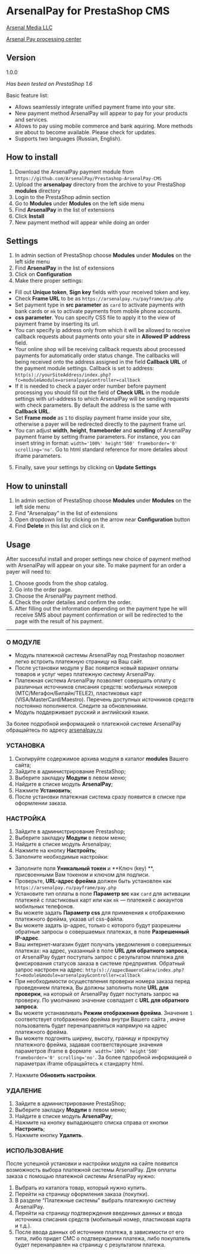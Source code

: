 # ArsenalPay for PrestaShop CMS

[Arsenal Media LLC](http://www.arsenalmedia.ru/index.php/en)

[Arsenal Pay processing center](https://arsenalpay.ru/)



## Version
1.0.0

*Has been tested on PrestaShop 1.6*


Basic feature list:

 * Allows seamlessly integrate unified payment frame into your site.
 * New payment method ArsenalPay will appear to pay for your products and services.
 * Allows to pay using mobile commerce and bank aquiring. More methods are about to become available. Please check for updates.
 * Supports two languages (Russian, English).
 
## How to install 
1. Download the ArsenalPay payment module from `https://github.com/ArsenalPay/Prestashop-ArsenalPay-CMS` 
2. Upload the **arsenalpay** directory from the archive to your PrestaShop **modules** directory
2. Login to the PrestaShop admin section 
3. Go to **Modules** under **Modules** on the left side menu
3. Find **ArsenalPay** in the list of extensions 
4. Click **Install**
5. New payment method will appear while doing an order

## Settings
1. In admin section of PrestaShop choose **Modules** under **Modules** on the left side menu
2. Find **ArsenalPay** in the list of extensions
3. Click on **Configuration** 
4. Make there proper settings:
 - Fill out **Unique token**, **Sign key** fields with your received token and key.
 - Check **Frame URL** to be as `https://arsenalpay.ru/payframe/pay.php`
 - Set payment type in **src parameter** as `card` to activate payments with bank cards or `mk` to activate payments from mobile phone accounts.
 - **css parameter**. You can specify CSS file to apply it to the view of payment frame by inserting its url.
 - You can specify ip address only from which it will be allowed to receive callback requests about payments onto your site in **Allowed IP address** field.
 - Your online shop will be receiving callback requests about processed payments for automatically order status change. The callbacks will being received onto the address assigned in the field **Callback URL** of the payment module settings. Callback is set to address: `http(s)://yourSiteAddress/index.php?fc=module&module=arsenalpay&controller=callback`
 - If it is needed to check a payer order number before payment processing you should fill out the field of **Check URL** in the module settings with url-address to which ArsenalPay will be sending requests with check parameters. By default the address is the same with **Callback URL**. 
 - Set **Frame mode** as `1` to display payment frame inside your site, otherwise a payer will be redirected directly to the payment frame url.
 - You can adjust **width**, **height**, **frameborder** and **scrolling** of ArsenalPay payment frame by setting iframe parameters. For instance, you can insert string in format: `width='100%' height'500' frameborder='0' scrolling='no'`. Go to html standard reference for more detailes about iframe parameters.
5. Finally, save your settings by clicking on **Update Settings**

## How to uninstall
1. In admin section of PrestaShop choose **Modules** under **Modules** on the left side menu
2. Find "Arsenalpay" in the list of extensions
3. Open dropdown list by clicking on the arrow near **Configuration** button
4. Find **Delete** in this list and click on it.

## Usage
After successful install and proper settings new choice of payment method with ArsenalPay will appear on your site. To make payment for an order a payer will need to:

1. Choose goods from the shop catalog.
2. Go into the order page.
3. Choose the ArsenalPay payment method.
4. Check the order detailes and confirm the order.
5. After filling out the information depending on the payment type he will receive SMS about payment confirmation or will be redirected to the page with the result of his payment.

------------------
### О МОДУЛЕ
* Модуль платежной системы ArsenalPay под Prestashop позволяет легко встроить платежную страницу на Ваш сайт.
* После установки модуля у Вас появится новый вариант оплаты товаров и услуг через платежную систему ArsenalPay.
* Платежная система ArsenalPay позволяет совершать оплату с различных источников списания средств: мобильных номеров (МТС/Мегафон/Билайн/TELE2), пластиковых карт (VISA/MasterCard/Maestro). Перечень доступных источников средств постоянно пополняется. Следите за обновлениями.
* Модуль поддерживает русский и английский языки.

За более подробной информацией о платежной системе ArsenalPay обращайтесь по адресу [arsenalpay.ru](http://arsenalpay.ru)

### УСТАНОВКА
1. Скопируйте содержимое архива модуля в каталог **modules** Вашего сайта;
2. Зайдите в администрирование PrestaShop;
3. Выберите закладку **Модули** в левом меню;
4. Найдите в списке модуль **ArsenalPay**;
5. Нажмите **Установить**;
6. После установки платежная система сразу появится в списке при оформлении заказа.

### НАСТРОЙКА
1. Зайдите в администрирование Prestashop;
2. Выберите закладку **Модули** в левом меню;
3. Найдите в списке модуль Arsenalpay;
5. Нажмите на кнопку **Настройть**;
6. Заполните необходимые настройки:
  - Заполните поля **Уникальный токен** и **Ключ (key) **, присвоенными Вам токеном и ключом для подписи.
 - Проверьте, **URL-адрес фрейма** должен быть установлен как `https://arsenalpay.ru/payframe/pay.php`
 - Установите тип оплаты в поле **Параметр src** как `card` для активации платежей с пластиковых карт или  как `mk` — платежей с аккаунтов мобильных телефонов.
 - Вы можете задать **Параметр css** для применения к отображению платежного фрейма, указав url css-файла.
 - Вы можете задать ip-адрес, только с которого будут разрешены обратные запросы о совершаемых платежах, в поле **Разрешенный IP-адрес**.
 - Ваш интернет-магазин будет получать уведомления о совершенных платежах: на адрес, указанный в поле **URL для обратного запроса**, от ArsenalPay будет поступать запрос с результатом платежа для фиксирования статусов заказа в системе предприятия. Обратный запрос настроен на адрес: `http(s)://адресВашегоСайта/index.php?fc=module&module=arsenalpay&controller=callback`
 - При необходимости осуществления проверки номера заказа перед проведением платежа, Вы должны заполнить поле **URL для проверки**, на который от ArsenalPay будет поступать запрос на проверку. По умолчанию значение совпадает с **URL для обратного запроса**.
 - Вы можете устанавливать **Режим отображения фрейма**. Значение `1` соответствует отображению фрейма внутри Вашего сайта , иначе пользователь будет перенаправляться напрямую на адрес платежного фрейма.
 - Вы можете подгонять ширину, высоту, границу и прокрутку платежного фрейма, задавая соответствующие значения параметров iframe в формате ` width='100%' height'500' frameborder='0' scrolling='no'`. За более пдоробной информацией о параметрах iframe обращайтесь к стандарту html.
7. Нажмите **Обновить настройки**.

### УДАЛЕНИЕ
1. Зайдите в администрирование PrestaShop;
2. Выберите закладку **Модули** в левом меню;
3. Найдите в списке модуль **ArsenalPay**;
4. Нажмите на кнопку выпадающего списка справа от кнопки **Настроить**;
5. Нажмите кнопку **Удалить**.

### ИСПОЛЬЗОВАНИЕ
После успешной установки и настройки модуля на сайте появится возможность выбора платежной системы ArsenalPay.
Для оплаты заказа с помощью платежной системы ArsenalPay нужно:

1. Выбрать из каталога товар, который нужно купить.
2. Перейти на страницу оформления заказа (покупки).
3. В разделе "Платежные системы" выбрать платежную систему ArsenalPay.
4. Перейти на страницу подтверждения введенных данных и ввода источника списания средств (мобильный номер, пластиковая карта и т.д.).
5. После ввода данных об источнике платежа, в зависимости от его типа, либо придет СМС о подтверждении платежа, либо покупатель будет перенаправлен на страницу с результатом платежа.
 



 
